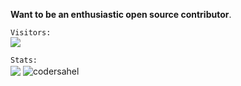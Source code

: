 <!-- ![visitors](https://visitor-badge.glitch.me/badge?page_id=Sankhadip-Roy&left_color=green&right_color=red)
![visitors](https://visitor-badge.laobi.icu/badge?page_id=Sankhadip-Roy.Sankhadip-Roy)
![githubAnimation](https://user-images.githubusercontent.com/91897336/214821645-4d8d2d6e-1a75-42fc-be40-3e8851498b0c.gif)-->

<!-- <a href=#><img src="animation.svg"></a> -->
**Want to be an enthusiastic open source contributor**.
<!-- >> - I strive to make a *positive impact* on the community by
>>   - Actively participating in various projects
>>   - ***Collaborating*** with other developers to create innovative solutions. -->

`Visitors:`
<br><img src="https://profile-counter.glitch.me/Sankhadip-Roy/count.svg" />
  
`Stats:`
<br><img src="https://github-readme-stats.vercel.app/api?username=Sankhadip-Roy&show_icons=true&count_private=true&hide_border=true" align="center" />
<img align="center" src="https://github-readme-streak-stats.herokuapp.com/?user=Sankhadip-Roy&" alt="codersahel" />
